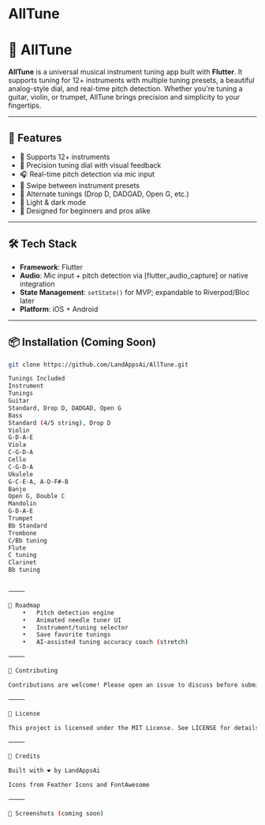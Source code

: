 # AllTune
# 🎵 AllTune

**AllTune** is a universal musical instrument tuning app built with **Flutter**. It supports tuning for 12+ instruments with multiple tuning presets, a beautiful analog-style dial, and real-time pitch detection. Whether you're tuning a guitar, violin, or trumpet, AllTune brings precision and simplicity to your fingertips.

---

## 🚀 Features

- 🎸 Supports 12+ instruments
- 🎯 Precision tuning dial with visual feedback
- 🎧 Real-time pitch detection via mic input
- 🔁 Swipe between instrument presets
- 🎼 Alternate tunings (Drop D, DADGAD, Open G, etc.)
- 🌙 Light & dark mode
- 🧠 Designed for beginners and pros alike

---

## 🛠 Tech Stack

- **Framework**: Flutter
- **Audio**: Mic input + pitch detection via [flutter_audio_capture] or native integration
- **State Management**: `setState()` for MVP; expandable to Riverpod/Bloc later
- **Platform**: iOS + Android

---

## 📦 Installation (Coming Soon)

```bash
git clone https://github.com/LandAppsAi/AllTune.git

Tunings Included
Instrument
Tunings
Guitar
Standard, Drop D, DADGAD, Open G
Bass
Standard (4/5 string), Drop D
Violin
G-D-A-E
Viola
C-G-D-A
Cello
C-G-D-A
Ukulele
G-C-E-A, A-D-F#-B
Banjo
Open G, Double C
Mandolin
G-D-A-E
Trumpet
Bb Standard
Trombone
C/Bb tuning
Flute
C tuning
Clarinet
Bb tuning


⸻

🔮 Roadmap
	•	Pitch detection engine
	•	Animated needle tuner UI
	•	Instrument/tuning selector
	•	Save favorite tunings
	•	AI-assisted tuning accuracy coach (stretch)

⸻

🤝 Contributing

Contributions are welcome! Please open an issue to discuss before submitting a PR.

⸻

📄 License

This project is licensed under the MIT License. See LICENSE for details.

⸻

🎨 Credits

Built with ❤️ by LandAppsAi

Icons from Feather Icons and FontAwesome

⸻

📱 Screenshots (coming soon)

